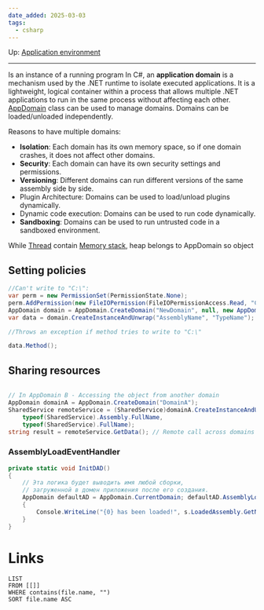 ```yaml
---
date_added: 2025-03-03
tags:
  - csharp
---
```

Up: [Application environment](Application%20environment.md)
___
  Is an instance of a running program In C#, an **application domain** is a mechanism used by the .NET runtime to isolate executed applications. It is a lightweight, logical container within a process that allows multiple .NET applications to run in the same process without affecting each other. [AppDomain](AppDomain.md) class can be used to manage domains. Domains can be loaded/unloaded independently.

  Reasons to have multiple domains:
  - **Isolation**: Each domain has its own memory space, so if one domain crashes, it does not affect other domains.
  - **Security**: Each domain can have its own security settings and permissions.
  - **Versioning**: Different domains can run different versions of the same assembly side by side.
  - Plugin Architecture: Domains can be used to load/unload plugins dynamically.
  - Dynamic code execution: Domains can be used to run code dynamically.
  - **Sandboxing**: Domains can be used to run untrusted code in a sandboxed environment.

While [Thread](Thread.md) contain [Memory stack](Memory%20stack.md), heap belongs to AppDomain so object
## Setting policies
```cs
//Can't write to "C:\":
var perm = new PermissionSet(PermissionState.None);
perm.AddPermission(new FileIOPermission(FileIOPermissionAccess.Read, "C:\\"));
AppDomain domain = AppDomain.CreateDomain("NewDomain", null, new AppDomainSetup(), perm);
var data = domain.CreateInstanceAndUnwrap("AssemblyName", "TypeName");

//Throws an exception if method tries to write to "C:\"

data.Method();
```
## Sharing resources
```cs

// In AppDomain B - Accessing the object from another domain
AppDomain domainA = AppDomain.CreateDomain("DomainA");
SharedService remoteService = (SharedService)domainA.CreateInstanceAndUnwrap(
    typeof(SharedService).Assembly.FullName, 
    typeof(SharedService).FullName);
string result = remoteService.GetData(); // Remote call across domains
```

### AssemblyLoadEventHandler
```cs
private static void InitDAD()
{
	// Эта логика будет выводить имя любой сборки,
	// загруженной в домен приложения после его создания.
	AppDomain defaultAD = AppDomain.CurrentDomain; defaultAD.AssemblyLoad += (o, s) =>
	{
		Console.WriteLine("{0} has been loaded!", s.LoadedAssembly.GetName().Name); };
	}
}
```

# Links
```dataview
LIST
FROM [[]]
WHERE contains(file.name, "")
SORT file.name ASC
```
